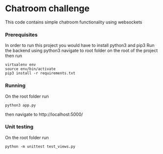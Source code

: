 # Chatroom challenge

This code contains simple chatroom functionality using websockets

### Prerequisites

In order to run this project you would have to install python3 and pip3
Run the backend using python3
navigate to root folder on the root of the project then run

```
virtualenv env
source env/bin/activate
pip3 install -r requirements.txt
```


### Running

On the root folder run

```
python3 app.py
```
then navigate to http://localhost:5000/

### Unit testing

On the root folder run

```
python -m unittest test_views.py
```

